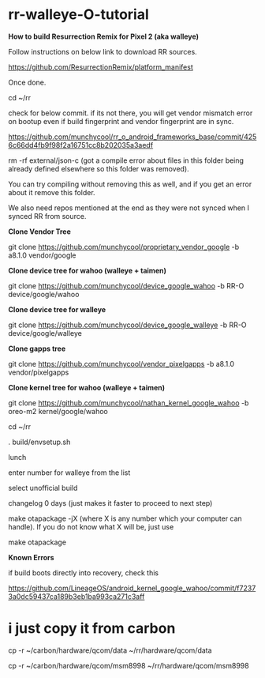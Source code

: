 # rr-walleye-O-tutorial

**How to build Resurrection Remix for Pixel 2 (aka walleye)**

Follow instructions on below link to download RR sources.

https://github.com/ResurrectionRemix/platform_manifest

Once done. 

cd ~/rr

check for below commit. if its not there, you will get vendor mismatch error on bootup even if build fingerprint and vendor fingerprint are in sync. 

https://github.com/munchycool/rr_o_android_frameworks_base/commit/4256c66dd4fb9f98f2a16751cc8b202035a3aedf  

rm -rf external/json-c (got a compile error about files in this folder being already defined elsewhere so this folder was removed). 

You can try compiling without removing this as well, and if you get an error about it remove this folder.

We also need repos mentioned at the end as they were not synced when I synced RR from source.


**Clone Vendor Tree**

git clone https://github.com/munchycool/proprietary_vendor_google -b a8.1.0 vendor/google

**Clone device tree for wahoo (walleye + taimen)**

git clone https://github.com/munchycool/device_google_wahoo -b RR-O device/google/wahoo

**Clone device tree for walleye**

git clone https://github.com/munchycool/device_google_walleye -b RR-O device/google/walleye

**Clone gapps tree**

git clone https://github.com/munchycool/vendor_pixelgapps -b a8.1.0 vendor/pixelgapps

**Clone kernel tree for wahoo (walleye + taimen)**

git clone https://github.com/munchycool/nathan_kernel_google_wahoo -b oreo-m2 kernel/google/wahoo

cd ~/rr

. build/envsetup.sh

lunch

enter number for walleye from the list

select unofficial build

changelog 0 days (just makes it faster to proceed to next step)

make otapackage -jX (where X is any number which your computer can handle). If you do not know what X will be, just use

make otapackage

**Known Errors**

if build boots directly into recovery, check this

https://github.com/LineageOS/android_kernel_google_wahoo/commit/f72373a0dc59437ca189b3eb1ba993ca271c3aff

<?xml version="1.0" encoding="UTF-8"?>
<manifest>

  <remote  name="aosp"
           fetch="https://android.googlesource.com"
           review="https://android-review.googlesource.com/" />
  <default revision="refs/tags/android-8.1.0_r20"
           remote="aosp"
           sync-c="true"
           sync-j="4" />
  <project path="hardware/qcom/data/ipacfg-mgr" name="platform/hardware/qcom/data/ipacfg-mgr" groups="qcom,pdk" />
  <project path="hardware/qcom/msm8998" name="platform/hardware/qcom/msm8998" groups="qcom_msm8998" />
</manifest>


# i just copy it from carbon 

cp -r ~/carbon/hardware/qcom/data ~/rr/hardware/qcom/data


cp -r ~/carbon/hardware/qcom/msm8998 ~/rr/hardware/qcom/msm8998

